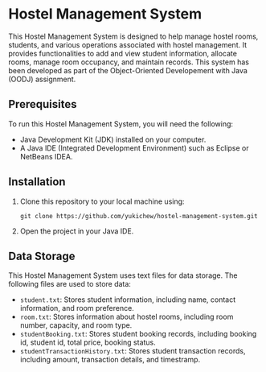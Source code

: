 # Hostel Management System

This Hostel Management System is designed to help manage hostel rooms, students, and various operations associated with hostel management. It provides functionalities to add and view student information, allocate rooms, manage room occupancy, and maintain records. This system has been developed as part of the Object-Oriented Developement with Java (OODJ) assignment.

## Prerequisites

To run this Hostel Management System, you will need the following:

- Java Development Kit (JDK) installed on your computer.
- A Java IDE (Integrated Development Environment) such as Eclipse or NetBeans IDEA.

## Installation

1. Clone this repository to your local machine using:

   ```
   git clone https://github.com/yukichew/hostel-management-system.git
   ```

2. Open the project in your Java IDE.

## Data Storage

This Hostel Management System uses text files for data storage. The following files are used to store data:

- `student.txt`: Stores student information, including name, contact information, and room preference.
- `room.txt`: Stores information about hostel rooms, including room number, capacity, and room type.
- `studentBooking.txt`: Stores student booking records, including booking id, student id, total price, booking status.
- `studentTransactionHistory.txt`: Stores student transaction records, including amount, transaction details, and timestramp.
